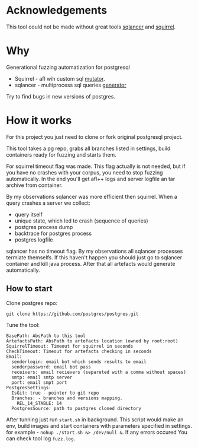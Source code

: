 # Acknowledgements

This tool could not be made without great tools [sqlancer](https://github.com/sqlancer/sqlancer) and [squirrel](https://github.com/s3team/Squirrel).

# Why

Generational fuzzing automatization for postgresql

- Squirrel - afl wih custom sql [mutator](https://github.com/s3team/Squirrel). 
- sqlancer - multiprocess sql queries [generator](https://github.com/sqlancer/sqlancer)

Try to find bugs in new versions of postgres.

# How it works

For this project you just need to clone or fork original postgresql project.

This tool takes a pg repo, grabs all branches listed in settings, build containers ready for fuzzing and starts them.

For squirrel timeout flag was made. This flag actually is not needed, but if you have no crashes with your corpus, you need to stop fuzzing automatically. In the end you'll get afl++ logs and server logfile an tar archive from container.

By my observations sqlancer was more efficient then squirrel. When a query crashes a server we collect: 
 - query itself
 - unique state, which led to crash (sequence of queries)
 - postgres process dump
 - backtrace for postgres process
 - postgres logfile

sqlancer has no timeout flag. By my observations all sqlancer processes termiate themselfs. If this haven't happen you should just go to sqlancer container and kill java process. After that all artefacts would generate automatically.

## How to start

Clone postgres repo:

`git clone https://github.com/postgres/postgres.git`

Tune the tool:
```
BasePath: AbsPath to this tool
ArtefactsPath: AbsPath to artefacts location (owned by root:root)
SquirrelTimeout: Timeout for squirrel in seconds
CheckTimeout: Timeout for artefacts checking in seconds
Email:
  senderlogin: email bot which sends results to email
  senderpassword: email bot pass
  receivers: email recievers (separeted with a comma without spaces)
  smtp: email smtp server
  port: email smpt port
PostgresSettings:
  IsGit: true - pointer to git repo
  Branches: - branches and versions mapping.
    REL_14_STABLE: 14
  PostgresSource: path to postgres cloned directory
```

After tunning just run `start.sh` in background. This script would make an env, build images and start containers with parameters specified in settings. for example - `nohup ./start.sh &> /dev/null &`. If any errors occured You can check tool log `fuzz.log`.
